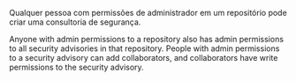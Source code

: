 Qualquer pessoa com permissões de administrador em um repositório pode criar uma consultoria de segurança.

Anyone with admin permissions to a repository also has admin permissions to all security advisories in that repository. People with admin permissions to a security advisory can add collaborators, and collaborators have write permissions to the security advisory.
